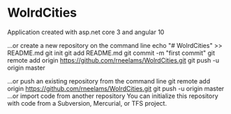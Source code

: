 # WolrdCities
Application created with asp.net core 3 and angular 10

…or create a new repository on the command line
echo "# WolrdCities" >> README.md
git init
git add README.md
git commit -m "first commit"
git remote add origin https://github.com/rneelams/WolrdCities.git
git push -u origin master
                
…or push an existing repository from the command line
git remote add origin https://github.com/rneelams/WolrdCities.git
git push -u origin master
…or import code from another repository
You can initialize this repository with code from a Subversion, Mercurial, or TFS project.

